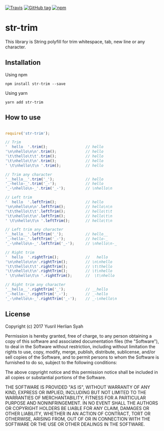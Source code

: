 [![Travis](https://img.shields.io/travis/yusrilhs/str-trim.svg)]()
[![GitHub tag](https://img.shields.io/github/tag/yusrilhs/str-trim.svg)]()
[![npm](https://img.shields.io/npm/v/str-trim.svg)]()

# str-trim
This library is String polyfill for trim whitespace, tab, new line or any character.

## Installation
Using npm

`npm install str-trim --save`

Using yarn

`yarn add str-trim`


## How to use
```javascript

require('str-trim');

// Trim
'  hello  '.trim();                 // hello
'\n\nhello\n\n'.trim();             // hello
'\t\thello\t\t'.trim();             // hello
'\t\nhello\t\n'.trim();             // hello
' \t\nhello\t\n '.trim();           // hello

// Trim any character
'__hello__'.trim('_');              // hello
'_-hello-_'.trim('_-');             // hello
'_-\nhello\n-_'.trim('_-');         // \nhello\n

// Left trim
'  hello  '.leftTrim();             // hello  
'\n\nhello\n\n'.leftTrim();         // hello\n\n
'\t\thello\t\t'.leftTrim();         // hello\t\t
'\t\nhello\t\n'.leftTrim();         // hello\t\n
' \t\nhello\t\n '.leftTrim();       // hello\t\n 

// Left trim any character
'__hello__'.leftTrim('_');          // hello__
'_-hello-_'.leftTrim('_-');         // hello-_
'_-\nhello\n-_'.leftTrim('_-');     // \nhello\n-_

// Right trim
'  hello  '.rightTrim();            //   hello
'\n\nhello\n\n'.rightTrim();        // \n\nhello
'\t\thello\t\t'.rightTrim();        // \t\thello
'\t\nhello\t\n'.rightTrim();        // \t\nhello
' \t\nhello\t\n '.rightTrim();      //  \t\nhello

// Right trim any character
'__hello__'.rightTrim('_');         // __hello
'_-hello-_'.rightTrim('_-');        // _-hello
'_-\nhello\n-_'.rightTrim('_-');    // _-\nhello\n
```

## License
Copyright (c) 2017 Yusril Herlian Syah

Permission is hereby granted, free of charge, to any person obtaining a
copy of this software and associated documentation files (the "Software"),
to deal in the Software without restriction, including without limitation
the rights to use, copy, modify, merge, publish, distribute, sublicense,
and/or sell copies of the Software, and to permit persons to whom the
Software is furnished to do so, subject to the following conditions:

The above copyright notice and this permission notice shall be included in
all copies or substantial portions of the Software.

THE SOFTWARE IS PROVIDED "AS IS", WITHOUT WARRANTY OF ANY KIND, EXPRESS OR
IMPLIED, INCLUDING BUT NOT LIMITED TO THE WARRANTIES OF MERCHANTABILITY,
FITNESS FOR A PARTICULAR PURPOSE AND NONINFRINGEMENT. IN NO EVENT SHALL THE
AUTHORS OR COPYRIGHT HOLDERS BE LIABLE FOR ANY CLAIM, DAMAGES OR OTHER
LIABILITY, WHETHER IN AN ACTION OF CONTRACT, TORT OR OTHERWISE, ARISING
FROM, OUT OF OR IN CONNECTION WITH THE SOFTWARE OR THE USE OR OTHER
DEALINGS IN THE SOFTWARE.

